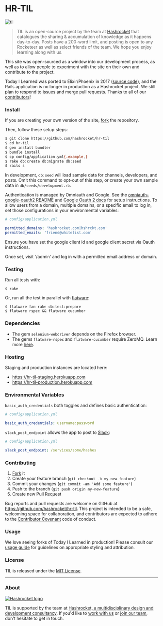 # HR-TIL

![til](https://raw.githubusercontent.com/hashrocket/hr-til/master/app/assets/images/banner.png)

> TIL is an open-source project by the team at
> [Hashrocket](https://hashrocket.com/) that catalogues the sharing &
> accumulation of knowledge as it happens day-to-day. Posts have a 200-word
> limit, and posting is open to any Rocketeer as well as select friends of the
> team. We hope you enjoy learning along with us.

This site was open-sourced as a window into our development process, as well as
to allow people to experiment with the site on their own and contribute to the
project.

Today I Learned was ported to Elixir/Phoenix in 2017 ([source
code](https://github.com/hashrocket/tilex)), and the Rails application is no
longer in production as a Hashrocket project. We still plan to respond to
issues and merge pull requests. Thanks to all of our
[contributors](https://github.com/hashrocket/hr-til/graphs/contributors)!

### Install

If you are creating your own version of the site,
[fork](https://help.github.com/articles/fork-a-repo/) the repository.

Then, follow these setup steps:

```sh
$ git clone https://github.com/hashrocket/hr-til
$ cd hr-til
$ gem install bundler
$ bundle install
$ cp config/application.yml{.example,}
$ rake db:create db:migrate db:seed
$ rails s
```

In development, `db:seed` will load sample data for channels, developers, and
posts. Omit this command to opt-out of this step, or create your own sample
data in `db/seeds/development.rb`.

Authentication is managed by Omniauth and Google. See the
[omniauth-google-oauth2
README](https://github.com/zquestz/omniauth-google-oauth2/blob/master/README.md)
and [Google Oauth 2
docs](https://developers.google.com/identity/protocols/OAuth2WebServer) for
setup instructions. To allow users from a domain, multiple domains, or a
specific email to log in, set those configurations in your environmental
variables:

```yml
# config/application.yml

permitted_domains: 'hashrocket.com|hshrckt.com'
permitted_emails: 'friend@whitelist.com'
```
Ensure you have set the google client id and google client secret via Oauth instructions.

Once set, visit '/admin' and log in with a permitted email address or domain.

### Testing

Run all tests with:

```
$ rake
```

Or, run all the test in parallel with [flatware](https://github.com/briandunn/flatware):

```
$ flatware fan rake db:test:prepare
$ flatware rspec && flatware cucumber
```

### Dependencies

- The gem `selenium-webdriver` depends on the Firefox browser.
- The gems `flatware-rspec` and `flatware-cucumber` require ZeroMQ. Learn more
[here](https://github.com/briandunn/flatware).

### Hosting

Staging and production instances are located here:

* https://hr-til-staging.herokuapp.com
* https://hr-til-production.herokuapp.com

### Environmental Variables

`basic_auth_credentials` both toggles and defines basic authentication:

```yml
# config/application.yml

basic_auth_credentials: username:password
```

`slack_post_endpoint` allows the app to post to [Slack](https://slack.com/):

```yml
# config/application.yml

slack_post_endpoint: /services/some/hashes
```

### Contributing

1. [Fork](https://help.github.com/articles/fork-a-repo/) it
2. Create your feature branch (`git checkout -b my-new-feature`)
3. Commit your changes (`git commit -am 'Add some feature'`)
4. Push to the branch (`git push origin my-new-feature`)
5. Create new Pull Request

Bug reports and pull requests are welcome on GitHub at
https://github.com/hashrocket/hr-til. This project is intended to be a safe,
welcoming space for collaboration, and contributors are expected to adhere to
the [Contributor Covenant](http://contributor-covenant.org) code of conduct.

### Usage

We love seeing forks of Today I Learned in production! Please consult our
[usage guide](/USAGE.md) for guidelines on appropriate styling and attribution.

### License

TIL is released under the [MIT License](http://www.opensource.org/licenses/MIT).

---

### About

[![Hashrocket logo](https://hashrocket.com/hashrocket_logo.svg)](https://hashrocket.com)

TIL is supported by the team at [Hashrocket, a
multidisciplinary design and development consultancy](https://hashrocket.com). If you'd like to [work with
us](https://hashrocket.com/contact-us/hire-us) or [join our
team](https://hashrocket.com/contact-us/jobs), don't hesitate to get in touch.
